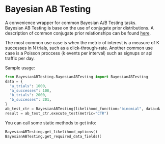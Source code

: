 # Bayesian AB Testing

A convenience wrapper for common Bayesian A/B Testing tasks.  
Bayesian AB Testing is base on the use of conjugate prior distributions. A description of common conjugate prior relationships can be found [here](https://en.wikipedia.org/wiki/Conjugate_prior).

The most common use case is when the metric of interest is a measure of K successes in N trials, such as a click-through-rate. Another common use case is a Poisson proccess (k events per interval) such as signups or api traffic per day.

Sample usage:

```python
from BayesianABTesting.BayesianABTesting import BayesianABTesting  
data = {  
  "a_trials": 1000,
  "a_successes": 100,
  "b_trials": 2000,
  "b_successes": 201,
}
ab_test_ctr = BayesianABTesting(likelihood_function="binomial", data=data)
result = ab_test_ctr.execute_test(metric="CTR")
```

You can call some static methods to get info:
```python
BayesianABTesting.get_likelihood_options()
BayesianABTesting.get_required_data_fields()
```

